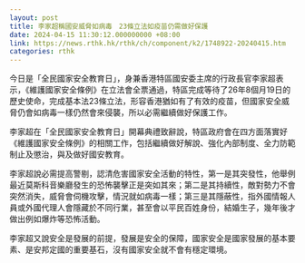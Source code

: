 ```yaml
---
layout: post
title: 李家超稱國安威脅如病毒　23條立法如疫苗仍需做好保護
date: 2024-04-15 11:30:12.000000000 +08:00
link: https://news.rthk.hk/rthk/ch/component/k2/1748922-20240415.htm
categories: rthk
---
```


今日是「全民國家安全教育日」，身兼香港特區國安委主席的行政長官李家超表示，《維護國家安全條例》在立法會全票通過，特區完成等待了26年8個月19日的歷史使命，完成基本法23條立法，形容香港猶如有了有效的疫苗，但國家安全威脅仍會如病毒一樣仍然會來侵襲，所以必需繼續做好保護工作。

李家超在「全民國家安全教育日」開幕典禮致辭說，特區政府會在四方面落實好《維護國家安全條例》的相關工作，包括繼續做好解說、強化內部制度、全力防範制止及懲治，與及做好國安教育。

李家超說必需提高警剔，認清危害國家安全活動的特性，第一是其突發性，他舉例最近莫斯科音樂廳發生的恐怖襲擊正是突如其來；第二是其持續性，敵對勢力不會突然消失，威脅會伺機攻擊，情況就如病毒一樣；第三是其隱蔽性，指外國情報人員或外國代理人會隱藏於不同行業，甚至會以平民百姓身份，結婚生子，幾年後才做出例如爆炸等恐怖活動。

李家超又說安全是發展的前提，發展是安全的保障，國家安全是國家發展的基本要素、是安邦定國的重要基石，沒有國家安全就不會有穩定環境。
